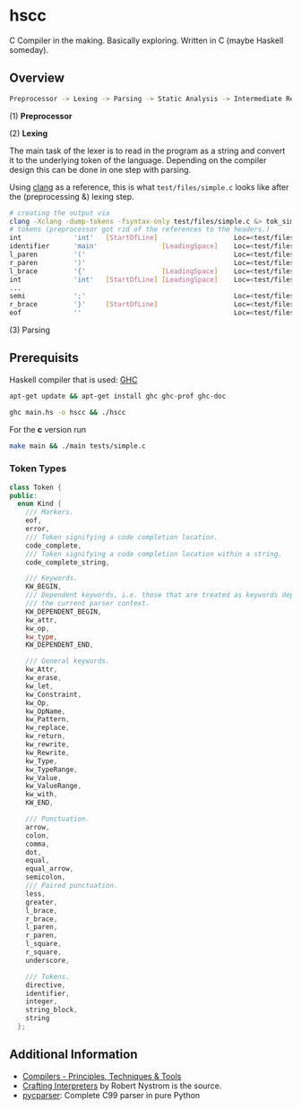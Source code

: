# hscc

C Compiler in the making. Basically exploring. Written in C (maybe Haskell someday).

## Overview

```bash
Preprocessor -> Lexing -> Parsing -> Static Analysis -> Intermediate Representation -> Optimization -> Code Generation
```
(1) **Preprocessor**

(2) **Lexing**

The main task of the lexer is to read in the program as a string and convert it to the underlying token of the language. Depending on the compiler design this can be done in one step with parsing.

Using [clang](https://github.com/llvm/llvm-project/tree/main) as a reference, this is what `test/files/simple.c` looks like after the (preprocessing &) lexing step.

```bash
# creating the output via
clang -Xclang -dump-tokens -fsyntax-only test/files/simple.c &> tok_simple_c_clang
# tokens (preprocessor got rid of the references to the headers.)
int             'int'	[StartOfLine]	                Loc=<test/files/simple.c:3:1>
identifier      'main'	              [LeadingSpace]	Loc=<test/files/simple.c:3:5>
l_paren         '('		                                Loc=<test/files/simple.c:3:9>
r_paren         ')'		                                Loc=<test/files/simple.c:3:10>
l_brace         '{'	                  [LeadingSpace]	Loc=<test/files/simple.c:3:12>
int             'int'	[StartOfLine] [LeadingSpace]    Loc=<test/files/simple.c:4:5>
...
semi            ';'		                                Loc=<test/files/simple.c:14:13>
r_brace         '}'	    [StartOfLine]	                Loc=<test/files/simple.c:15:1>
eof             ''		                                Loc=<test/files/simple.c:15:2>
```

(3) Parsing


## Prerequisits 

Haskell compiler that is used: [GHC](https://www.haskell.org/ghc/)

```bash 
apt-get update && apt-get install ghc ghc-prof ghc-doc
```

```bash 
ghc main.hs -o hscc && ./hscc 
```

For the **c** version run

```bash 
make main && ./main tests/simple.c
```

### Token Types

```cpp
class Token {
public:
  enum Kind {
    /// Markers.
    eof,
    error,
    /// Token signifying a code completion location.
    code_complete,
    /// Token signifying a code completion location within a string.
    code_complete_string,

    /// Keywords.
    KW_BEGIN,
    /// Dependent keywords, i.e. those that are treated as keywords depending on
    /// the current parser context.
    KW_DEPENDENT_BEGIN,
    kw_attr,
    kw_op,
    kw_type,
    KW_DEPENDENT_END,

    /// General keywords.
    kw_Attr,
    kw_erase,
    kw_let,
    kw_Constraint,
    kw_Op,
    kw_OpName,
    kw_Pattern,
    kw_replace,
    kw_return,
    kw_rewrite,
    kw_Rewrite,
    kw_Type,
    kw_TypeRange,
    kw_Value,
    kw_ValueRange,
    kw_with,
    KW_END,

    /// Punctuation.
    arrow,
    colon,
    comma,
    dot,
    equal,
    equal_arrow,
    semicolon,
    /// Paired punctuation.
    less,
    greater,
    l_brace,
    r_brace,
    l_paren,
    r_paren,
    l_square,
    r_square,
    underscore,

    /// Tokens.
    directive,
    identifier,
    integer,
    string_block,
    string
  };
```

## Additional Information

- [Compilers - Principles, Techniques & Tools](https://en.wikipedia.org/wiki/Compilers:_Principles,_Techniques,_and_Tools)
- [Crafting Interpreters](https://craftinginterpreters.com/) by Robert Nystrom is the source.
- [pycparser](https://github.com/eliben/pycparser): Complete C99 parser in pure Python

